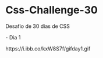 # Css-Challenge-30
Desafio de 30 dias de CSS
<br>
<p>- Dia 1</p>
https://i.ibb.co/kxW8S7f/gifday1.gif
